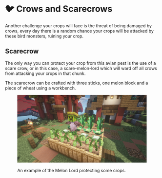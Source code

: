 # 🐦 Crows and Scarecrows

Another challenge your crops will face is the threat of being damaged by crows, every day there is a random chance your crops will be attacked by these bird monsters, ruining your crop.

## Scarecrow

The only way you can protect your crop from this avian pest is the use of a scare crow, or in this case, a scare-melon-lord which will ward off all crows from attacking your crops in that chunk.

The scarecrow can be crafted with three sticks, one melon block and a piece of wheat using a workbench.

<figure><img src="../../.gitbook/assets/image (3).png" alt=""><figcaption><p>An example of the Melon Lord protecting some crops.</p></figcaption></figure>
